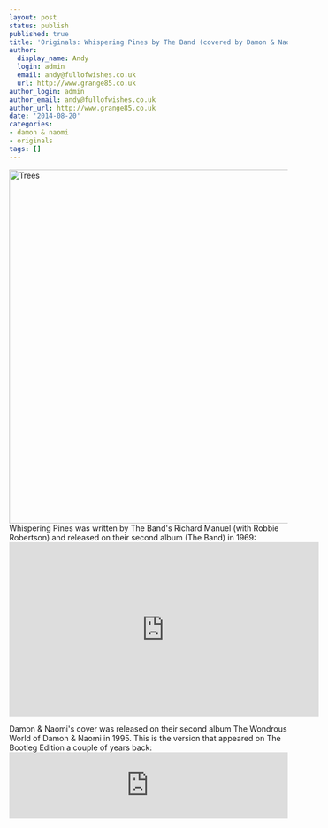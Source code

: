 ```yaml
---
layout: post
status: publish
published: true
title: 'Originals: Whispering Pines by The Band (covered by Damon & Naomi)'
author:
  display_name: Andy
  login: admin
  email: andy@fullofwishes.co.uk
  url: http://www.grange85.co.uk
author_login: admin
author_email: andy@fullofwishes.co.uk
author_url: http://www.grange85.co.uk
date: '2014-08-20'
categories:
- damon & naomi
- originals
tags: []
---
```

<p><a href="https://www.flickr.com/photos/grange85/451474819" title="Trees by Andy Aldridge, on Flickr"><img src="https://farm1.staticflickr.com/203/451474819_04634f1853_z.jpg" width="639" height="640" alt="Trees"></a><br />
Whispering Pines was written by The Band's Richard Manuel (with Robbie Robertson) and released on their second album (The Band) in 1969:<br />
<iframe width="560" height="315" src="https://www.youtube.com/embed/SDyLukweBGw" frameborder="0" allowfullscreen></iframe>
<p>Damon & Naomi's cover was released on their second album The Wondrous World of Damon & Naomi in 1995. This is the version that appeared on The Bootleg Edition a couple of years back:<br />
<iframe style="border: 0; width: 100%; height: 120px;" src="https://bandcamp.com/EmbeddedPlayer/album=1184884747/size=large/bgcol=ffffff/linkcol=0687f5/tracklist=false/artwork=small/track=81281471/transparent=true/" seamless><a href="http://damonandnaomi.bandcamp.com/album/the-wondrous-world-of-damon-naomi-bootleg-edition">The Wondrous World of Damon & Naomi (bootleg edition) by Damon & Naomi</a></iframe></p>
